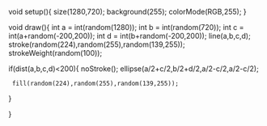 void setup(){
 size(1280,720);
 background(255);
 colorMode(RGB,255);
}


void draw(){
 int a = int(random(1280));
 int b = int(random(720));
 int c = int(a+random(-200,200));
 int d = int(b+random(-200,200));
 line(a,b,c,d);
 stroke(random(224),random(255),random(139,255));
 strokeWeight(random(100)); 

 
  if(dist(a,b,c,d)<200){
    noStroke(); 
    ellipse(a/2+c/2,b/2+d/2,a/2-c/2,a/2-c/2);
     
     fill(random(224),random(255),random(139,255));
   }
   
 }
